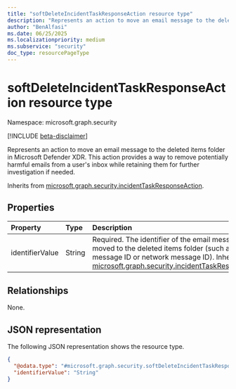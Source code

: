 ```yaml
---
title: "softDeleteIncidentTaskResponseAction resource type"
description: "Represents an action to move an email message to the deleted items folder in Microsoft Defender XDR."
author: "BenAlfasi"
ms.date: 06/25/2025
ms.localizationpriority: medium
ms.subservice: "security"
doc_type: resourcePageType
---
```


# softDeleteIncidentTaskResponseAction resource type

Namespace: microsoft.graph.security

[!INCLUDE [beta-disclaimer](../../includes/beta-disclaimer.md)]

Represents an action to move an email message to the deleted items folder in Microsoft Defender XDR. This action provides a way to remove potentially harmful emails from a user's inbox while retaining them for further investigation if needed.

Inherits from [microsoft.graph.security.incidentTaskResponseAction](../resources/security-incidenttaskresponseaction.md).

## Properties
|Property|Type|Description|
|:---|:---|:---|
|identifierValue|String|Required. The identifier of the email message to be moved to the deleted items folder (such as the message ID or network message ID). Inherited from [microsoft.graph.security.incidentTaskResponseAction](../resources/security-incidenttaskresponseaction.md).|

## Relationships
None.

## JSON representation
The following JSON representation shows the resource type.
<!-- {
  "blockType": "resource",
  "@odata.type": "microsoft.graph.security.softDeleteIncidentTaskResponseAction"
}
-->
``` json
{
  "@odata.type": "#microsoft.graph.security.softDeleteIncidentTaskResponseAction",
  "identifierValue": "String"
}
```

<!--
{
  "type": "#page.annotation",
  "namespace": "microsoft.graph.security"
}
-->
